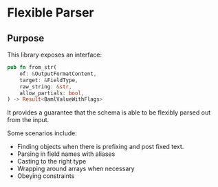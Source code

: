 # Flexible Parser

## Purpose

This library exposes an interface:

```rust
pub fn from_str(
    of: &OutputFormatContent,
    target: &FieldType,
    raw_string: &str,
    allow_partials: bool,
) -> Result<BamlValueWithFlags>
```

It provides a guarantee that the schema is able to be flexibly parsed out from the input.

Some scenarios include:

- Finding objects when there is prefixing and post fixed text.
- Parsing in field names with aliases
- Casting to the right type
- Wrapping around arrays when necessary
- Obeying constraints
